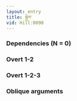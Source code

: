 ```yaml
---
layout: entry
title: སྐྲེས་
vid: Hill:0098
---
```

### Dependencies (N = 0)


### Overt 1-2


### Overt 1-2-3


### Oblique arguments
